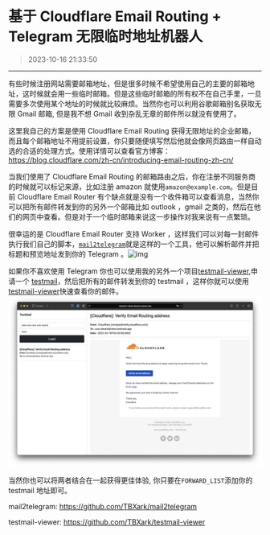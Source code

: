 # 基于 Cloudflare Email Routing + Telegram 无限临时地址机器人
> 2023-10-16 21:33:50

---

有些时候注册网站需要邮箱地址，但是很多时候不希望使用自己的主要的邮箱地址，这时候就会用一些临时邮箱。但是这些临时邮箱的所有权不在自己手里，一旦需要多次使用某个地址的时候就比较麻烦。当然你也可以利用谷歌邮箱别名获取无限 Gmail 邮箱, 但是我不想 Gmail 收到杂乱无章的邮件所以就没有使用了。

这里我自己的方案是使用 Cloudflare Email Routing 获得无限地址的企业邮箱，而且每个邮箱地址不用提前设置，你只要随便填写然后他就会像网页路由一样自动选的合适的处理方式。使用详情可以查看官方博客： https://blog.cloudflare.com/zh-cn/introducing-email-routing-zh-cn/

当我们使用了 Cloudflare Email Routing 的邮箱路由之后，你在注册不同服务商的时候就可以标记来源，比如注册 amazon 就使用`amazon@example.com`。但是目前 Cloudflare Email Router 有个缺点就是没有一个收件箱可以查看消息，当然你可以把所有邮件转发到你的另外一个邮箱比如 outlook ，gmail 之类的，然后在他们的网页中查看。但是对于一个临时邮箱来说这一步操作对我来说有一点繁琐。

很幸运的是 Cloudflare Email Router 支持 Worker ，这样我们可以对每一封邮件执行我们自己的脚本，[`mail2telegram`](https://github.com/TBXark/mail2telegram)就是这样的一个工具，他可以解析邮件并把标题和预览地址发到你的 Telegram 。![img](https://github.com/TBXark/mail2telegram/raw/master/example.png)

如果你不喜欢使用 Telegram 你也可以使用我的另外一个项目[testmail-viewer](https://github.com/TBXark/testmail-viewer),申请一个 [testmail](https://testmail.app/)，然后把所有的邮件转发到你的 testmail ，这样你就可以使用[testmail-viewer](https://github.com/TBXark/testmail-viewer)快速查看你的邮件。![img](https://github.com/TBXark/testmail-viewer/raw/master/preview.jpeg)

当然你也可以将两者结合在一起获得更佳体验, 你只要在`FORWARD_LIST`添加你的 testmail 地址即可。

mail2telegram: https://github.com/TBXark/mail2telegram

testmail-viewer: https://github.com/TBXark/testmail-viewer
